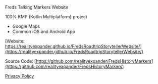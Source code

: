
Freds Talking Markers Website

100% KMP (Kotlin Multiplatform) project
- Google Maps
- Common iOS and Android App

[Website: https://realityexpander.github.io/FredsRoadtripStorytellerWebsite/](https://realityexpander.github.io/FredsRoadtripStorytellerWebsite/)


Source Code: [https://github.com/realityexpander/FredsHistoryMarkers](https://github.com/realityexpander/FredsHistoryMarkers)

[Privacy Policy](https://realityexpander.github.io/FredsTalkingMarkersWebsite/privacy-policy.html)
